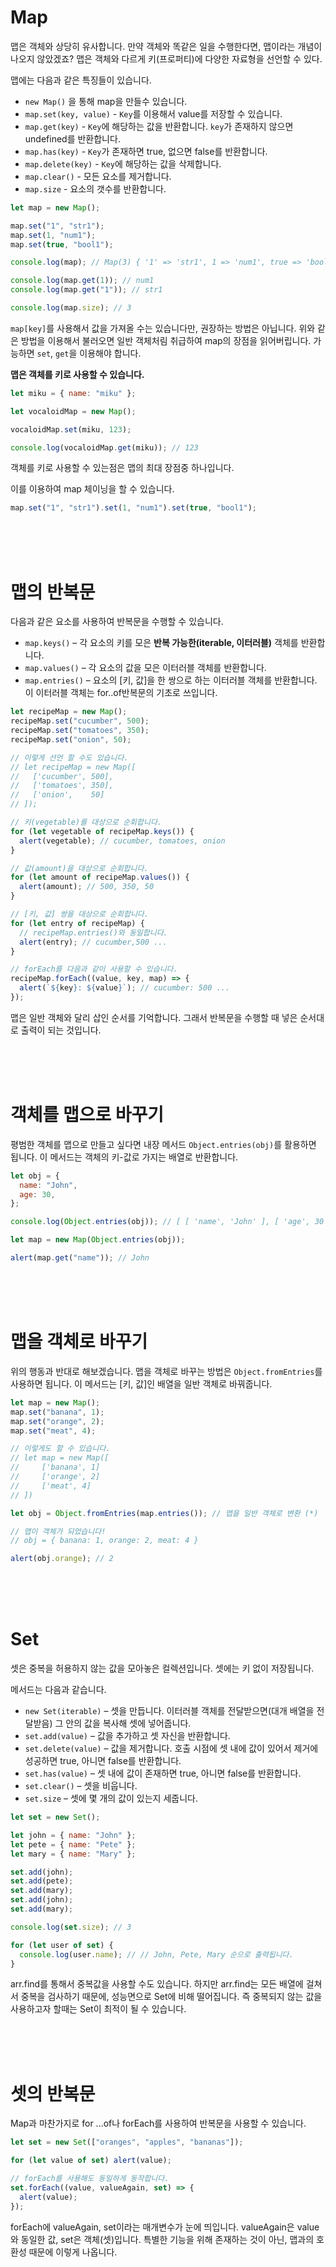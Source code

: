 # Map

맵은 객체와 상당히 유사합니다. 만약 객체와 똑같은 일을 수행한다면, 맵이라는 개념이 나오지 않았겠죠? 맵은 객체와 다르게 키(프로퍼티)에 다양한 자료형을 선언할 수 있다.

맵에는 다음과 같은 특징들이 있습니다.

- `new Map()` 을 통해 map을 만들수 있습니다.
- `map.set(key, value)` - `Key`를 이용해서 value를 저장할 수 있습니다.
- `map.get(key)` - `Key`에 해당하는 값을 반환합니다. `key`가 존재하지 않으면 undefined를 반환합니다.
- `map.has(key)` - `Key`가 존재하면 true, 없으면 false를 반환합니다.
- `map.delete(key)` - `Key`에 해당하는 값을 삭제합니다.
- `map.clear()` - 모든 요소를 제거합니다.
- `map.size` - 요소의 갯수를 반환합니다.

```js
let map = new Map();

map.set("1", "str1");
map.set(1, "num1");
map.set(true, "bool1");

console.log(map); // Map(3) { '1' => 'str1', 1 => 'num1', true => 'bool1' }

console.log(map.get(1)); // num1
console.log(map.get("1")); // str1

console.log(map.size); // 3
```

`map[key]`를 사용해서 값을 가져올 수는 있습니다만, 권장하는 방법은 아닙니다. 위와 같은 방법을 이용해서 불러오면 일반 객체처림 취급하여 map의 장점을 읽어버립니다. 가능하면 `set`, `get`을 이용해야 합니다.

**맵은 객체를 키로 사용할 수 있습니다.**

```js
let miku = { name: "miku" };

let vocaloidMap = new Map();

vocaloidMap.set(miku, 123);

console.log(vocaloidMap.get(miku)); // 123
```

객체를 키로 사용할 수 있는점은 맵의 최대 장점중 하나입니다.

이를 이용하여 map 체이닝을 할 수 있습니다.

```js
map.set("1", "str1").set(1, "num1").set(true, "bool1");
```

<br>
<br>
<br>

# 맵의 반복문

다음과 같은 요소를 사용하여 반복문을 수행할 수 있습니다.

- `map.keys()` – 각 요소의 키를 모은 **반복 가능한(iterable, 이터러블)** 객체를 반환합니다.
- `map.values()` – 각 요소의 값을 모은 이터러블 객체를 반환합니다.
- `map.entries()` – 요소의 [키, 값]을 한 쌍으로 하는 이터러블 객체를 반환합니다. 이 이터러블 객체는 for..of반복문의 기초로 쓰입니다.

```js
let recipeMap = new Map();
recipeMap.set("cucumber", 500);
recipeMap.set("tomatoes", 350);
recipeMap.set("onion", 50);

// 이렇게 선언 할 수도 있습니다.
// let recipeMap = new Map([
//   ['cucumber', 500],
//   ['tomatoes', 350],
//   ['onion',    50]
// ]);

// 키(vegetable)를 대상으로 순회합니다.
for (let vegetable of recipeMap.keys()) {
  alert(vegetable); // cucumber, tomatoes, onion
}

// 값(amount)을 대상으로 순회합니다.
for (let amount of recipeMap.values()) {
  alert(amount); // 500, 350, 50
}

// [키, 값] 쌍을 대상으로 순회합니다.
for (let entry of recipeMap) {
  // recipeMap.entries()와 동일합니다.
  alert(entry); // cucumber,500 ...
}

// forEach를 다음과 같이 사용할 수 있습니다.
recipeMap.forEach((value, key, map) => {
  alert(`${key}: ${value}`); // cucumber: 500 ...
});
```

맵은 일반 객체와 달리 삽인 순서를 기억합니다. 그래서 반복문을 수행할 때 넣은 순서대로 출력이 되는 것입니다.

<br>
<br>
<br>

# 객체를 맵으로 바꾸기

평범한 객체를 맵으로 만들고 싶다면 내장 메서드 `Object.entries(obj)`를 활용하면 됩니다. 이 메서드는 객체의 키-값로 가지는 배열로 반환합니다.

```js
let obj = {
  name: "John",
  age: 30,
};

console.log(Object.entries(obj)); // [ [ 'name', 'John' ], [ 'age', 30 ] ]

let map = new Map(Object.entries(obj));

alert(map.get("name")); // John
```

<br>
<br>
<br>

# 맵을 객체로 바꾸기

위의 행동과 반대로 해보겠습니다.
맵을 객체로 바꾸는 방법은 `Object.fromEntries`를 사용하면 됩니다. 이 메서드는 [키, 값]인 배열을 일반 객체로 바꿔줍니다.

```js
let map = new Map();
map.set("banana", 1);
map.set("orange", 2);
map.set("meat", 4);

// 이렇게도 할 수 있습니다.
// let map = new Map([
//     ['banana', 1]
//     ['orange', 2]
//     ['meat', 4]
// ])

let obj = Object.fromEntries(map.entries()); // 맵을 일반 객체로 변환 (*)

// 맵이 객체가 되었습니다!
// obj = { banana: 1, orange: 2, meat: 4 }

alert(obj.orange); // 2
```

<br>
<br>
<br>

# Set

셋은 중복을 허용하지 않는 값을 모아놓은 컬렉션입니다. 셋에는 키 없이 저장됩니다.

메서드는 다음과 같습니다.

- `new Set(iterable)` – 셋을 만듭니다. 이터러블 객체를 전달받으면(대개 배열을 전달받음) 그 안의 값을 복사해 셋에 넣어줍니다.
- `set.add(value)` – 값을 추가하고 셋 자신을 반환합니다.
- `set.delete(value)` – 값을 제거합니다. 호출 시점에 셋 내에 값이 있어서 제거에 성공하면 true, 아니면 false를 반환합니다.
- `set.has(value)` – 셋 내에 값이 존재하면 true, 아니면 false를 반환합니다.
- `set.clear()` – 셋을 비웁니다.
- `set.size` – 셋에 몇 개의 값이 있는지 세줍니다.

```js
let set = new Set();

let john = { name: "John" };
let pete = { name: "Pete" };
let mary = { name: "Mary" };

set.add(john);
set.add(pete);
set.add(mary);
set.add(john);
set.add(mary);

console.log(set.size); // 3

for (let user of set) {
  console.log(user.name); // // John, Pete, Mary 순으로 출력됩니다.
}
```

arr.find를 통해서 중복값을 사용할 수도 있습니다. 하지만 arr.find는 모든 배열에 걸쳐서 중복을 검사하기 때문에, 성능면으로 Set에 비해 떨어집니다. 즉 중복되지 않는 값을 사용하고자 할때는 Set이 최적이 될 수 있습니다.

<br>
<br>
<br>

# 셋의 반복문

Map과 마찬가지로 for ...of나 forEach를 사용하여 반복문을 사용할 수 있습니다.

```js
let set = new Set(["oranges", "apples", "bananas"]);

for (let value of set) alert(value);

// forEach를 사용해도 동일하게 동작합니다.
set.forEach((value, valueAgain, set) => {
  alert(value);
});
```

forEach에 valueAgain, set이라는 매개변수가 눈에 띄입니다. valueAgain은 value와 동일한 값, set은 객체(셋)입니다. 특별한 기능을 위해 존재하는 것이 아닌, 맵과의 호환성 때문에 이렇게 나옵니다.
